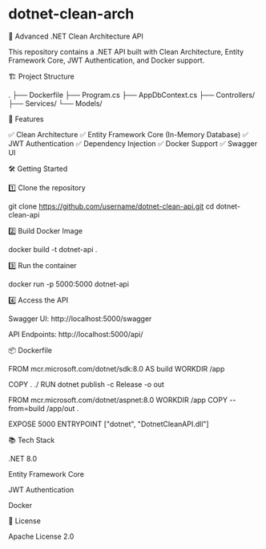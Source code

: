 # dotnet-clean-arch
🚀 Advanced .NET Clean Architecture API

This repository contains a .NET API built with Clean Architecture, Entity Framework Core, JWT Authentication, and Docker support.

🏗️ Project Structure

.
├── Dockerfile
├── Program.cs
├── AppDbContext.cs
├── Controllers/
├── Services/
└── Models/

🎯 Features

✅ Clean Architecture
✅ Entity Framework Core (In-Memory Database)
✅ JWT Authentication
✅ Dependency Injection
✅ Docker Support
✅ Swagger UI

🛠️ Getting Started

1️⃣ Clone the repository

git clone https://github.com/username/dotnet-clean-api.git
cd dotnet-clean-api

2️⃣ Build Docker Image

docker build -t dotnet-api .

3️⃣ Run the container

docker run -p 5000:5000 dotnet-api

4️⃣ Access the API

Swagger UI: http://localhost:5000/swagger

API Endpoints: http://localhost:5000/api/

📦 Dockerfile

FROM mcr.microsoft.com/dotnet/sdk:8.0 AS build
WORKDIR /app

COPY . ./
RUN dotnet publish -c Release -o out

FROM mcr.microsoft.com/dotnet/aspnet:8.0
WORKDIR /app
COPY --from=build /app/out .

EXPOSE 5000
ENTRYPOINT ["dotnet", "DotnetCleanAPI.dll"]

📚 Tech Stack

.NET 8.0

Entity Framework Core

JWT Authentication

Docker

📜 License

Apache License 2.0

